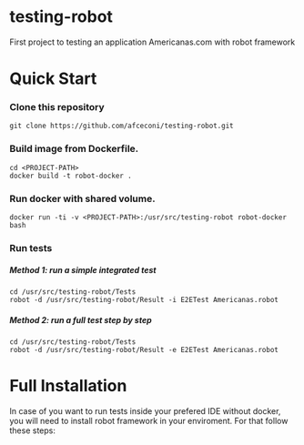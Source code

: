 # testing-robot
First project to testing an application Americanas.com with robot framework

Quick Start
===========

### Clone this repository
  
    git clone https://github.com/afceconi/testing-robot.git

### Build image from Dockerfile.

    cd <PROJECT-PATH>
    docker build -t robot-docker .

### Run docker with shared volume.

    docker run -ti -v <PROJECT-PATH>:/usr/src/testing-robot robot-docker bash

### Run tests

##### Method 1: run a simple integrated test
  
    cd /usr/src/testing-robot/Tests
    robot -d /usr/src/testing-robot/Result -i E2ETest Americanas.robot

##### Method 2: run a full test step by step

    cd /usr/src/testing-robot/Tests
    robot -d /usr/src/testing-robot/Result -e E2ETest Americanas.robot

Full Installation
=================

In case of you want to run tests inside your prefered IDE without docker, you will need to install robot framework in your enviroment. For that follow these steps:
